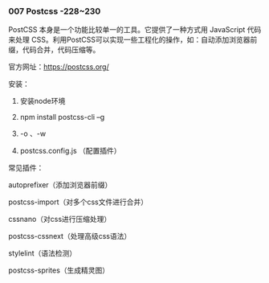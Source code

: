 ### 007 Postcss    -228~230

PostCSS 本身是一个功能比较单一的工具。它提供了一种方式用 JavaScript 代码来处理 CSS。利用PostCSS可以实现一些工程化的操作，如：自动添加浏览器前缀，代码合并，代码压缩等。

   官方网址：https://postcss.org/



 安装：

1. 安装node环境

2. npm install postcss-cli –g

3. -o 、-w

4. postcss.config.js （配置插件） 



常见插件：

autoprefixer（添加浏览器前缀）

 postcss-import（对多个css文件进行合并）

 cssnano（对css进行压缩处理）

 postcss-cssnext（处理高级css语法）

 stylelint（语法检测）

 postcss-sprites（生成精灵图）